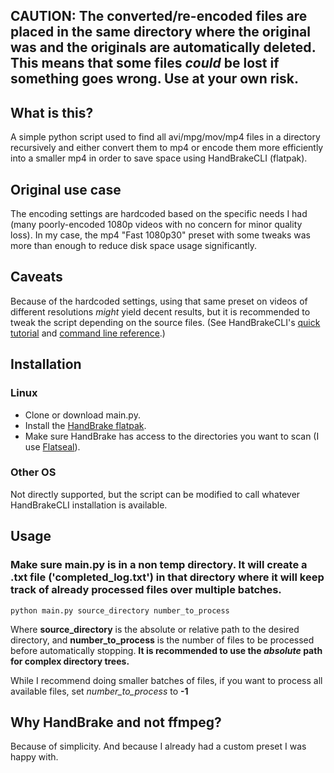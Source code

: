 ## CAUTION: The converted/re-encoded files are placed in the same directory where the original was and **the originals are automatically deleted**. This means that some files *could* be lost if something goes wrong. Use at your own risk.

## What is this?

A simple python script used to find all avi/mpg/mov/mp4 files in a directory recursively and either convert them to mp4 or encode them more efficiently into a smaller mp4 in order to save space using HandBrakeCLI (flatpak). 

## Original use case

The encoding settings are hardcoded based on the specific needs I had (many poorly-encoded 1080p videos with no concern for minor quality loss). In my case, the mp4 "Fast 1080p30" preset with some tweaks was more than enough to reduce disk space usage significantly.

## Caveats
Because of the hardcoded settings, using that same preset on videos of different resolutions *might* yield decent results, but it is recommended to tweak the script depending on the source files. (See HandBrakeCLI's [quick tutorial](https://handbrake.fr/docs/en/latest/cli/cli-options.html) and [command line reference](https://handbrake.fr/docs/en/latest/cli/command-line-reference.html).)

## Installation

### Linux

- Clone or download main.py.
- Install the [HandBrake flatpak](https://flathub.org/apps/fr.handbrake.ghb).
- Make sure HandBrake has access to the directories you want to scan (I use [Flatseal](https://flathub.org/apps/com.github.tchx84.Flatseal)).

### Other OS

Not directly supported, but the script can be modified to call whatever HandBrakeCLI installation is available.

## Usage

### Make sure main.py is in a non temp directory. It will create a .txt file ('completed_log.txt') in that directory where it will keep track of already processed files over multiple batches.

```
python main.py source_directory number_to_process
```

Where **source_directory** is the absolute or relative path to the desired directory, and **number_to_process** is the number of files to be processed before automatically stopping.
**It is recommended to use the *absolute* path for complex directory trees.**

While I recommend doing smaller batches of files, if you want to process all available files, set *number_to_process* to **-1**

## Why HandBrake and not ffmpeg?

Because of simplicity. And because I already had a custom preset I was happy with.